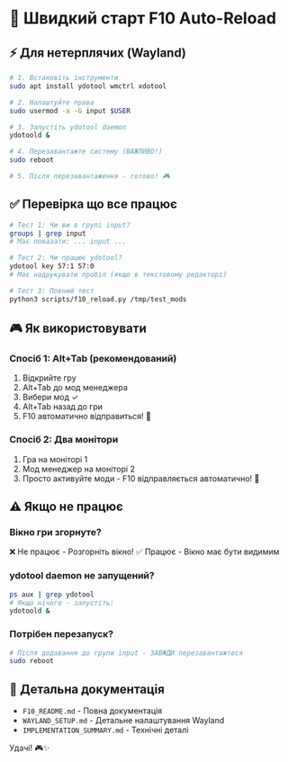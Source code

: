 # 🚀 Швидкий старт F10 Auto-Reload

## ⚡ Для нетерплячих (Wayland)

```bash
# 1. Встановіть інструменти
sudo apt install ydotool wmctrl xdotool

# 2. Налаштуйте права
sudo usermod -a -G input $USER

# 3. Запустіть ydotool daemon
ydotoold &

# 4. Перезавантажте систему (ВАЖЛИВО!)
sudo reboot

# 5. Після перезавантаження - готово! 🎮
```

## ✅ Перевірка що все працює

```bash
# Тест 1: Чи ви в групі input?
groups | grep input
# Має показати: ... input ...

# Тест 2: Чи працює ydotool?
ydotool key 57:1 57:0
# Має надрукувати пробіл (якщо в текстовому редакторі)

# Тест 3: Повний тест
python3 scripts/f10_reload.py /tmp/test_mods
```

## 🎮 Як використовувати

### Спосіб 1: Alt+Tab (рекомендований)
1. Відкрийте гру
2. Alt+Tab до мод менеджера  
3. Вибери мод ✓
4. Alt+Tab назад до гри
5. F10 автоматично відправиться! 🎉

### Спосіб 2: Два монітори
1. Гра на моніторі 1
2. Мод менеджер на моніторі 2
3. Просто активуйте моди - F10 відправляється автоматично! 🎉

## ⚠️ Якщо не працює

### Вікно гри згорнуте?
❌ Не працює - Розгорніть вікно!
✅ Працює - Вікно має бути видимим

### ydotool daemon не запущений?
```bash
ps aux | grep ydotool
# Якщо нічого - запустіть:
ydotoold &
```

### Потрібен перезапуск?
```bash
# Після додавання до групи input - ЗАВЖДИ перезавантажтеся
sudo reboot
```

## 📖 Детальна документація

- `F10_README.md` - Повна документація
- `WAYLAND_SETUP.md` - Детальне налаштування Wayland
- `IMPLEMENTATION_SUMMARY.md` - Технічні деталі

Удачі! 🎮✨
